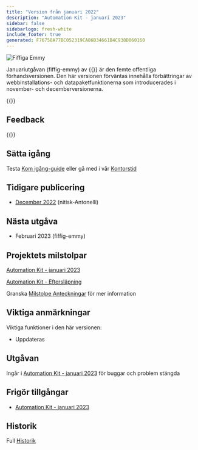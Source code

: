 ```yaml
---
title: "Version från januari 2022"
description: "Automation Kit - januari 2023"
sidebar: false
sidebarlogo: fresh-white
include_footer: true
generated: F76758A77BC052319CA86B34661B4C938D060160
---
```


<div class="optional">

![Fiffiga Emmy](/images/nifty-emmy.png)

Januariutgåvan (fiffig-emmy) av {{<product-name>}} är den femte offentliga förhandsversionen. Den här versionen förväntas innehålla förbättringar av webbinstallations- och datapaketfunktionerna som introducerades i november- och decemberversionerna.

</div>

<div class="optional">

{{<presentationStyles>}}

## Feedback

{{<questions name="/content/sv/releases/january-2023.json" completed="Tack för att du ger feedback" showNavigationButtons="false" locale="sv">}}

</div>

<div class="optional">

## Sätta igång

Testa [Kom igång-guide](/sv/get-started) eller gå med i vår [Kontorstid](/sv/office-hours)

## Tidigare publicering

- [December 2022](/sv/releases/december-2022) (nitisk-Antonelli)

## Nästa utgåva

- Februari 2023 (fiffig-emmy)

## Projektets milstolpar

[Automation Kit - januari 2023](https://github.com/orgs/microsoft/projects/486/views/9)

[Automation Kit - Eftersläpning](https://github.com/orgs/microsoft/projects/486/views/1)

Granska [Milstolpe Anteckningar](/sv/releases/milestones) för mer information

## Viktiga anmärkningar

Viktiga funktioner i den här versionen:

- Uppdateras

## Utgåvan

Ingår i [Automation Kit - januari 2023](https://github.com/microsoft/powercat-automation-kit/releases/tag/AutomationKit-January2023) för buggar och problem stängda

## Frigör tillgångar

- [Automation Kit - januari 2023](https://github.com/microsoft/powercat-automation-kit/releases/tag/AutomationKit-January2023)

## Historik

Full [Historik](/sv/releases)

</div>
